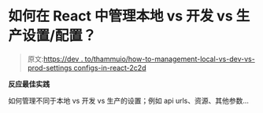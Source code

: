 # 如何在 React 中管理本地 vs 开发 vs 生产设置/配置？

> 原文:[https://dev . to/thammuio/how-to-management-local-vs-dev-vs-prod-settings configs-in-react-2c2d](https://dev.to/thammuio/how-to-manage-local-vs-dev-vs-prod-settingsconfigs-in-react-2c2d)

**反应最佳实践**

如何管理不同于本地 vs 开发 vs 生产的设置；例如 api urls、资源、其他参数...